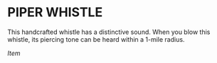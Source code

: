 # PIPER WHISTLE

This handcrafted whistle has a distinctive sound. When you blow this whistle, its piercing tone can be heard within a 1-mile radius.

*Item*

